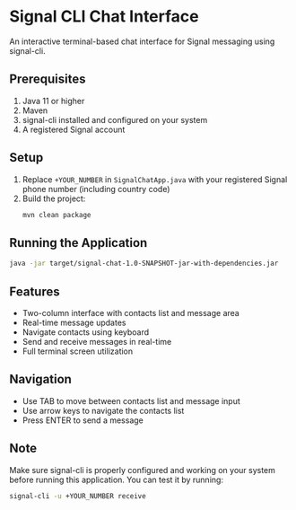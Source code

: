 # Signal CLI Chat Interface

An interactive terminal-based chat interface for Signal messaging using signal-cli.

## Prerequisites

1. Java 11 or higher
2. Maven
3. signal-cli installed and configured on your system
4. A registered Signal account

## Setup

1. Replace `+YOUR_NUMBER` in `SignalChatApp.java` with your registered Signal phone number (including country code)
2. Build the project:
   ```bash
   mvn clean package
   ```

## Running the Application

```bash
java -jar target/signal-chat-1.0-SNAPSHOT-jar-with-dependencies.jar
```

## Features

- Two-column interface with contacts list and message area
- Real-time message updates
- Navigate contacts using keyboard
- Send and receive messages in real-time
- Full terminal screen utilization

## Navigation

- Use TAB to move between contacts list and message input
- Use arrow keys to navigate the contacts list
- Press ENTER to send a message

## Note

Make sure signal-cli is properly configured and working on your system before running this application. You can test it by running:
```bash
signal-cli -u +YOUR_NUMBER receive
```
